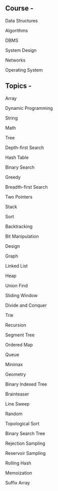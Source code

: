 ## Course -

Data Structures

Algorithms

DBMS

System Design

Networks

Operating System

## Topics -

Array

Dynamic Programming

String

Math

Tree

Depth-first Search

Hash Table

Binary Search

Greedy

Breadth-first Search

Two Pointers

Stack

Sort

Backtracking

Bit Manipulation

Design

Graph

Linked List

Heap

Union Find

Sliding Window

Divide and Conquer

Trie

Recursion

Segment Tree

Ordered Map

Queue

Minimax

Geometry

Binary Indexed Tree

Brainteaser

Line Sweep

Random

Topological Sort

Binary Search Tree

Rejection Sampling

Reservoir Sampling

Rolling Hash

Memoization

Suffix Array
